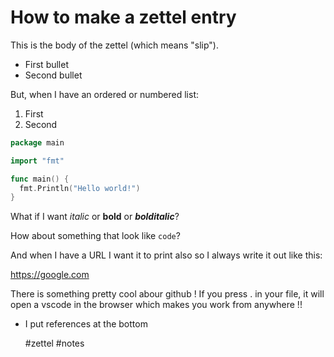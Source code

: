 # How to make a zettel entry

This is the body of the zettel (which means "slip").

* First bullet
* Second bullet

But, when I have an ordered or numbered list:

1. First
2. Second

```go
package main

import "fmt"

func main() {
  fmt.Println("Hello world!")
}
```

What if I want *italic* or **bold** or ***bolditalic***?

How about something that look like `code`?

And when I have a URL I want it to print also so I always write it out like this:

https://google.com

There is something pretty cool abour github !
If you press . in your file, it will open a vscode in the browser which makes you work from anywhere !!

* I put references at the bottom

    #zettel #notes
